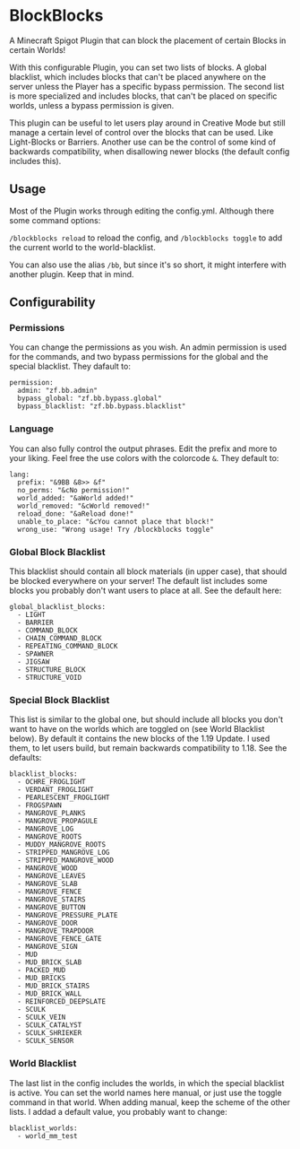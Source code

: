 # BlockBlocks
A Minecraft Spigot Plugin that can block the placement of certain Blocks in certain Worlds!

With this configurable Plugin, you can set two lists of blocks. A global blacklist, which includes blocks that can't be placed anywhere on the server unless the Player has a specific bypass permission. The second list is more specialized and includes blocks, that can't be placed on specific worlds, unless a bypass permission is given.

This plugin can be useful to let users play around in Creative Mode but still manage a certain level of control over the blocks that can be used. Like Light-Blocks or Barriers. Another use can be the control of some kind of backwards compatibility, when disallowing newer blocks (the default config includes this).

## Usage
Most of the Plugin works through editing the config.yml. Although there some command options:

`/blockblocks reload` to reload the config, and
`/blockblocks toggle` to add the current world to the world-blacklist.

You can also use the alias `/bb`, but since it's so short, it might interfere with another plugin. Keep that in mind.  

## Configurability
### Permissions
You can change the permissions as you wish. An admin permission is used for the commands, and two bypass permissions for the global and the special blacklist. They dafault to:
```
permission:
  admin: "zf.bb.admin"
  bypass_global: "zf.bb.bypass.global"
  bypass_blacklist: "zf.bb.bypass.blacklist"
```
### Language
You can also fully control the output phrases. Edit the prefix and more to your liking. Feel free the use colors with the colorcode `&`. They default to:
```
lang:
  prefix: "&9BB &8>> &f"
  no_perms: "&cNo permission!"
  world_added: "&aWorld added!"
  world_removed: "&cWorld removed!"
  reload_done: "&aReload done!"
  unable_to_place: "&cYou cannot place that block!"
  wrong_use: "Wrong usage! Try /blockblocks toggle"
```
### Global Block Blacklist
This blacklist should contain all block materials (in upper case), that should be blocked everywhere on your server! The default list includes some blocks you probably don't want users to place at all. See the default here:
```
global_blacklist_blocks:
  - LIGHT
  - BARRIER
  - COMMAND_BLOCK
  - CHAIN_COMMAND_BLOCK
  - REPEATING_COMMAND_BLOCK
  - SPAWNER
  - JIGSAW
  - STRUCTURE_BLOCK
  - STRUCTURE_VOID
```
### Special Block Blacklist
This list is similar to the global one, but should include all blocks you don't want to have on the worlds which are toggled on (see World Blacklist below). By default it contains the new blocks of the 1.19 Update. I used them, to let users build, but remain backwards compatibility to 1.18. See the defaults:
```
blacklist_blocks:
  - OCHRE_FROGLIGHT
  - VERDANT_FROGLIGHT
  - PEARLESCENT_FROGLIGHT
  - FROGSPAWN
  - MANGROVE_PLANKS
  - MANGROVE_PROPAGULE
  - MANGROVE_LOG
  - MANGROVE_ROOTS
  - MUDDY_MANGROVE_ROOTS
  - STRIPPED_MANGROVE_LOG
  - STRIPPED_MANGROVE_WOOD
  - MANGROVE_WOOD
  - MANGROVE_LEAVES
  - MANGROVE_SLAB
  - MANGROVE_FENCE
  - MANGROVE_STAIRS
  - MANGROVE_BUTTON
  - MANGROVE_PRESSURE_PLATE
  - MANGROVE_DOOR
  - MANGROVE_TRAPDOOR
  - MANGROVE_FENCE_GATE
  - MANGROVE_SIGN
  - MUD
  - MUD_BRICK_SLAB
  - PACKED_MUD
  - MUD_BRICKS
  - MUD_BRICK_STAIRS
  - MUD_BRICK_WALL
  - REINFORCED_DEEPSLATE
  - SCULK
  - SCULK_VEIN
  - SCULK_CATALYST
  - SCULK_SHRIEKER
  - SCULK_SENSOR
```
### World Blacklist
The last list in the config includes the worlds, in which the special blacklist is active. You can set the world names here manual, or just use the toggle command in that world. When adding manual, keep the scheme of the other lists. I addad a default value, you probably want to change:
```
blacklist_worlds:
  - world_mm_test
```
